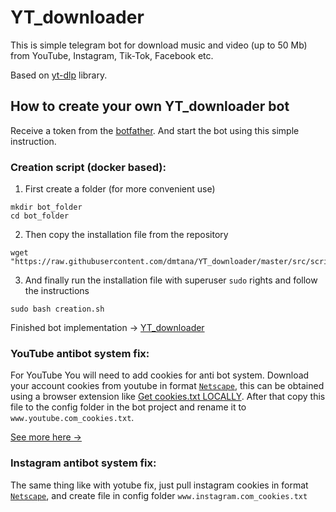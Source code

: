# YT_downloader

This is simple telegram bot for download music and video (up to 50 Mb) from YouTube, Instagram, Tik-Tok, Facebook etc. 

Based on <a href="https://github.com/yt-dlp/yt-dlp">yt-dlp</a> library.

<h2>How to create your own YT_downloader bot</h2>

Receive a token from the <a href="https://t.me/BotFather">botfather</a>. And start the bot using this simple instruction.

<h3>Creation script (docker based):</h3>

1. First create a folder (for more convenient use)
<pre>
<code>mkdir bot_folder
cd bot_folder</code>
</pre>
    
2. Then copy the installation file from the repository
<pre>
<code>wget "https://raw.githubusercontent.com/dmtana/YT_downloader/master/src/scripts/creation.sh"</code>
</pre>  

3. And finally run the installation file with superuser <code>sudo</code> rights and follow the instructions
<pre>
<code>sudo bash creation.sh</code>
</pre>

Finished bot implementation -> <a href="https://t.me/yt_downloader_dmtana_bot">YT_downloader</a>

<h3>YouTube antibot system fix:</h3>
For YouTube You will need to add cookies for anti bot system. Download your account cookies from youtube in format <code><a href="https://docs.cyotek.com/cyowcopy/1.10/netscapecookieformat.html">Netscape</a></code>, this can be obtained using a browser extension like <a href="https://chromewebstore.google.com/detail/get-cookiestxt-locally/cclelndahbckbenkjhflpdbgdldlbecc">Get cookies.txt LOCALLY</a>. After that copy this file to the config folder in the bot project and rename it to <code>www.youtube.com_cookies.txt</code>. 

<a href="https://github.com/yt-dlp/yt-dlp/wiki/FAQ#how-do-i-pass-cookies-to-yt-dlp">See more here -></a>


<h3>Instagram antibot system fix:</h3>
The same thing like with yotube fix, just pull instagram cookies in format <code><a href="https://docs.cyotek.com/cyowcopy/1.10/netscapecookieformat.html">Netscape</a></code>, and create file in config folder <code>www.instagram.com_cookies.txt</code>
